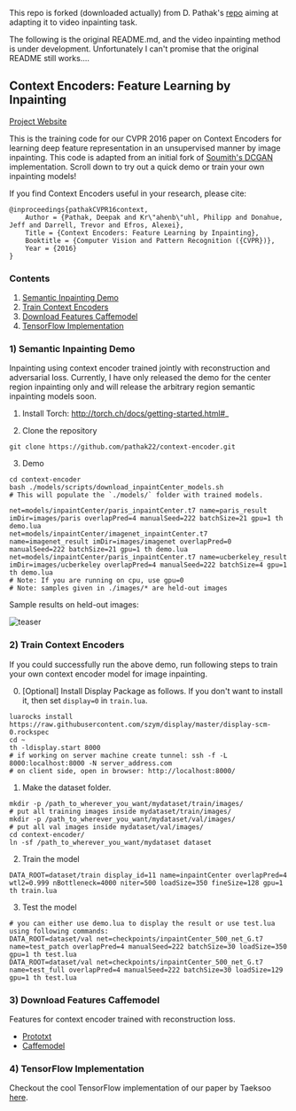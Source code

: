 This repo is forked (downloaded actually) from D. Pathak's [repo](https://github.com/pathak22/context-encoder) aiming at adapting it to video inpainting task.

The following is the original README.md, and the video inpainting method is under development. Unfortunately I can't promise that the original README still works....

## Context Encoders: Feature Learning by Inpainting
[Project Website](http://cs.berkeley.edu/~pathak/context_encoder/)

This is the training code for our CVPR 2016 paper on Context Encoders for learning deep feature representation in an unsupervised manner by image inpainting. This code is adapted from an initial fork of [Soumith's DCGAN](https://github.com/soumith/dcgan.torch) implementation. Scroll down to try out a quick demo or train your own inpainting models!

If you find Context Encoders useful in your research, please cite:

    @inproceedings{pathakCVPR16context,
        Author = {Pathak, Deepak and Kr\"ahenb\"uhl, Philipp and Donahue, Jeff and Darrell, Trevor and Efros, Alexei},
        Title = {Context Encoders: Feature Learning by Inpainting},
        Booktitle = {Computer Vision and Pattern Recognition ({CVPR})},
        Year = {2016}
    }

### Contents
1. [Semantic Inpainting Demo](#1-semantic-inpainting-demo)
2. [Train Context Encoders](#2-train-context-encoders)
3. [Download Features Caffemodel](#3-download-features-caffemodel)
4. [TensorFlow Implementation](#4-tensorflow-implementation)

### 1) Semantic Inpainting Demo

Inpainting using context encoder trained jointly with reconstruction and adversarial loss. Currently, I have only released the demo for the center region inpainting only and will release the arbitrary region semantic inpainting models soon.

1. Install Torch:  http://torch.ch/docs/getting-started.html#_

2. Clone the repository
  ```Shell
  git clone https://github.com/pathak22/context-encoder.git
  ```
  
3. Demo
  ```Shell
  cd context-encoder
  bash ./models/scripts/download_inpaintCenter_models.sh
  # This will populate the `./models/` folder with trained models.

  net=models/inpaintCenter/paris_inpaintCenter.t7 name=paris_result imDir=images/paris overlapPred=4 manualSeed=222 batchSize=21 gpu=1 th demo.lua
  net=models/inpaintCenter/imagenet_inpaintCenter.t7 name=imagenet_result imDir=images/imagenet overlapPred=0 manualSeed=222 batchSize=21 gpu=1 th demo.lua
  net=models/inpaintCenter/paris_inpaintCenter.t7 name=ucberkeley_result imDir=images/ucberkeley overlapPred=4 manualSeed=222 batchSize=4 gpu=1 th demo.lua
  # Note: If you are running on cpu, use gpu=0
  # Note: samples given in ./images/* are held-out images
  ```
  
Sample results on held-out images: 

![teaser](images/teaser.jpg "Sample inpainting results on held-out images")

### 2) Train Context Encoders

If you could successfully run the above demo, run following steps to train your own context encoder model for image inpainting.

0. [Optional] Install Display Package as follows. If you don't want to install it, then set `display=0` in `train.lua`.
  ```Shell
  luarocks install https://raw.githubusercontent.com/szym/display/master/display-scm-0.rockspec
  cd ~
  th -ldisplay.start 8000
  # if working on server machine create tunnel: ssh -f -L 8000:localhost:8000 -N server_address.com
  # on client side, open in browser: http://localhost:8000/
  ```

1. Make the dataset folder.
  ```Shell
  mkdir -p /path_to_wherever_you_want/mydataset/train/images/
  # put all training images inside mydataset/train/images/
  mkdir -p /path_to_wherever_you_want/mydataset/val/images/
  # put all val images inside mydataset/val/images/
  cd context-encoder/
  ln -sf /path_to_wherever_you_want/mydataset dataset
  ```

2. Train the model
  ```Shell
  DATA_ROOT=dataset/train display_id=11 name=inpaintCenter overlapPred=4 wtl2=0.999 nBottleneck=4000 niter=500 loadSize=350 fineSize=128 gpu=1 th train.lua
  ```

3. Test the model
  ```Shell
  # you can either use demo.lua to display the result or use test.lua using following commands:
  DATA_ROOT=dataset/val net=checkpoints/inpaintCenter_500_net_G.t7 name=test_patch overlapPred=4 manualSeed=222 batchSize=30 loadSize=350 gpu=1 th test.lua
  DATA_ROOT=dataset/val net=checkpoints/inpaintCenter_500_net_G.t7 name=test_full overlapPred=4 manualSeed=222 batchSize=30 loadSize=129 gpu=1 th test.lua
  ```

### 3) Download Features Caffemodel

Features for context encoder trained with reconstruction loss.

- [Prototxt](http://www.cs.berkeley.edu/~pathak/context_encoder/resources/ce_features.prototxt)
- [Caffemodel](http://www.cs.berkeley.edu/~pathak/context_encoder/resources/ce_features.caffemodel)

### 4) TensorFlow Implementation

Checkout the cool TensorFlow implementation of our paper by Taeksoo [here](https://github.com/jazzsaxmafia/Inpainting).
